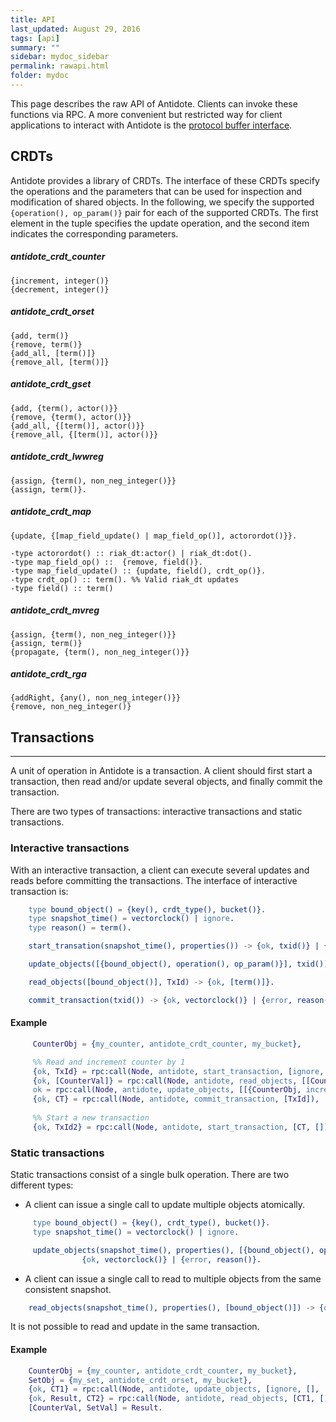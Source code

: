 ```yaml
---
title: API
last_updated: August 29, 2016
tags: [api]
summary: ""
sidebar: mydoc_sidebar
permalink: rawapi.html
folder: mydoc
---
```


This page describes the raw API of Antidote. Clients can invoke these functions via RPC. 
A more convenient but restricted way for client applications to interact with Antidote is the [protocol buffer interface](/api.html).

## CRDTs

Antidote provides a library of CRDTs. 
The interface of these CRDTs specify the operations and the parameters that can be used for inspection and modification of shared objects. 
In the following, we specify the supported `{operation(), op_param()}` pair for each of the supported CRDTs. 
The first element in the tuple specifies the update operation, and the second item indicates the corresponding parameters.

##### antidote_crdt_counter #####
    {increment, integer()}
    {decrement, integer()}

##### antidote_crdt_orset #####
    {add, term()}
    {remove, term()}
    {add_all, [term()]}
    {remove_all, [term()]}

##### antidote_crdt_gset #####
    {add, {term(), actor()}}
    {remove, {term(), actor()}}
    {add_all, {[term()], actor()}}
    {remove_all, {[term()], actor()}}

##### antidote_crdt_lwwreg #####
    {assign, {term(), non_neg_integer()}}
    {assign, term()}.

##### antidote_crdt_map #####
    {update, {[map_field_update() | map_field_op()], actorordot()}}.

    -type actorordot() :: riak_dt:actor() | riak_dt:dot().
    -type map_field_op() ::  {remove, field()}.
    -type map_field_update() :: {update, field(), crdt_op()}.
    -type crdt_op() :: term(). %% Valid riak_dt updates
    -type field() :: term()

##### antidote_crdt_mvreg #####
    {assign, {term(), non_neg_integer()}}
    {assign, term()}
    {propagate, {term(), non_neg_integer()}}

##### antidote_crdt_rga #####
    {addRight, {any(), non_neg_integer()}}
    {remove, non_neg_integer()}

## Transactions
----

A unit of operation in Antidote is a transaction. 
A client should first start a transaction, then read and/or update several objects, and finally commit the transaction.

There are two types of transactions: interactive transactions and static transactions.

### Interactive transactions ###

With an interactive transaction, a client can execute several updates and reads before committing the transactions. 
The interface of interactive transaction is:

```erlang
    type bound_object() = {key(), crdt_type(), bucket()}.
    type snapshot_time() = vectorclock() | ignore.
    type reason() = term().

    start_transation(snapshot_time(), properties()) -> {ok, txid()} | {error, reason()}.

    update_objects([{bound_object(), operation(), op_param()}], txid()) -> ok | {error, reason()}.

    read_objects([bound_object()], TxId) -> {ok, [term()]}.

    commit_transaction(txid()) -> {ok, vectorclock()} | {error, reason()}.
```

#### Example ####

```erlang
     CounterObj = {my_counter, antidote_crdt_counter, my_bucket},

     %% Read and increment counter by 1
     {ok, TxId} = rpc:call(Node, antidote, start_transaction, [ignore, []]),
     {ok, [CounterVal]} = rpc:call(Node, antidote, read_objects, [[CounterObj], TxId]),
     ok = rpc:call(Node, antidote, update_objects, [[{CounterObj, increment, 1}], TxId]),
     {ok, CT} = rpc:call(Node, antidote, commit_transaction, [TxId]),
     
     %% Start a new transaction
     {ok, TxId2} = rpc:call(Node, antidote, start_transaction, [CT, []]),
```

### Static transactions ###
Static transactions consist of a single bulk operation. There are two different types:
* A client can issue a single call to update multiple objects atomically. 

```erlang
     type bound_object() = {key(), crdt_type(), bucket()}.
     type snapshot_time() = vectorclock() | ignore.

     update_objects(snapshot_time(), properties(), [{bound_object(), operation(), op_param()}]) ->
                {ok, vectorclock()} | {error, reason()}.

```
* A client can issue a single call to read to multiple objects from the same consistent snapshot.  

```erlang
    read_objects(snapshot_time(), properties(), [bound_object()]) -> {ok, [term()], vectorclock()}.
```

It is not possible to read and update in the same transaction.

#### Example ####

```erlang
    CounterObj = {my_counter, antidote_crdt_counter, my_bucket},
    SetObj = {my_set, antidote_crdt_orset, my_bucket},
    {ok, CT1} = rpc:call(Node, antidote, update_objects, [ignore, [], [{CounterObj, increment, 1}]]),
    {ok, Result, CT2} = rpc:call(Node, antidote, read_objects, [CT1, [], [CounterObj, SetObj]]),
    [CounterVal, SetVal] = Result.
```
